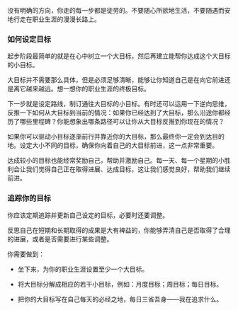 没有明确的方向，你走的每一步都是徒劳的。不要随心所欲地生活，不要随遇而安地行走在职业生涯的漫漫长路上。

### 如何设定目标

起步阶段最简单的就是在心中树立一个大目标，然后再建立能帮你达成这个大目标的小目标。

大目标并不需要那么具体，但是必须足够清晰，能够让你知道自己是在向它前进还是离它越来越远。想一想你的职业生涯的终极目标。

下一步就是设定路线，制订通往大目标的小目标。有时还可以运用一下逆向思维，反推一下如何从大目标到当前的情况：如果你已经达到了大目标，那么沿途你都经历了哪些里程碑？你能想象出哪条路径可以让你从大目标反推到你现在的情况？

如果你可以驱动小目标逐渐前行并靠近你的大目标，那么最终你一定会到达目的地。设定大小不同的目标，确保你向着自己的大目标前进，这一点非常重要。

达成较小的目标也能经常奖励自己，帮助并激励自己。每一天、每一个星期的小胜利会让我们觉得自己正在取得进展、达成目标，这让我们感觉良好，帮助我们继续前进。

### 追踪你的目标

你应该定期追踪并更新自己设定的目标，必要时还要调整。

反思自己在短期和长期取得的成果是大有裨益的，你能够弄清自己是否取得了合理的进展，或者是否需要进行某些调整。

你需要做到：

- 坐下来，为你的职业生涯设置至少一个大目标。

- 将大目标分解成相应的若干小目标，例如：月度目标；周目标；每日目标。

- 把你的大目标写在自己每天的必经之地，每日三省吾身——我在追求什么。



